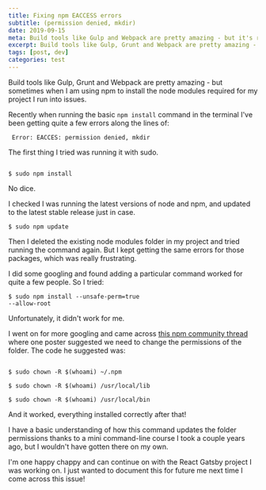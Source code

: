 ```yaml
---
title: Fixing npm EACCESS errors
subtitle: (permission denied, mkdir)
date: 2019-09-15
meta: Build tools like Gulp and Webpack are pretty amazing - but it's really frustrating when you keep getting npm errors! Here's what worked for me.
excerpt: Build tools like Gulp, Grunt and Webpack are pretty amazing - but sometimes when I am using npm to install the node modules required for my project I run into issues. Recently when running the basic...
tags: [post, dev]
categories: test
---
```


Build tools like Gulp, Grunt and Webpack are pretty amazing - but sometimes when I am using npm to install the node modules required for my project I run into issues.

Recently when running the basic <code>npm install</code> command in the terminal I've been getting quite a few errors along the lines of:

<code class="block"> Error: EACCES: permission denied, mkdir </code>

The first thing I tried was running it with sudo.

<code class="block">
$ sudo npm install
</code>

No dice.

I checked I was running the latest versions of node and npm, and updated to the latest stable release just in case.

<code class="block">\$ sudo npm update </code>

Then I deleted the existing node modules folder in my project and tried running the command again. But I kept getting the same errors for those packages, which was really frustrating.

<!-- <code class="block">$ sudo npm install</code> -->

I did some googling and found adding a particular command worked for quite a few people. So I tried:

<code class="block">\$ sudo npm install --unsafe-perm=true --allow-root</code>

Unfortunately, it didn't work for me.

I went on for more googling and came across [this npm community thread](https://npm.community/t/global-installs-sudo-npm-i-g-fail-on-mac-after-6-5-upgrade-works-fine-after-6-4-1-downgrade/4082/27) where one poster suggested we need to change the permissions of the folder. The code he suggested was:

<code class="block">
$ sudo chown -R $(whoami) ~/.npm </code>

<code class="block">$ sudo chown -R $(whoami) /usr/local/lib </code>

<code class="block">$ sudo chown -R $(whoami) /usr/local/bin</code>
</code>

And it worked, everything installed correctly after that!

I have a basic understanding of how this command updates the folder permissions thanks to a mini command-line course I took a couple years ago, but I wouldn't have gotten there on my own.

I'm one happy chappy and can continue on with the React Gatsby project I was working on. I just wanted to document this for future me next time I come across this issue!
